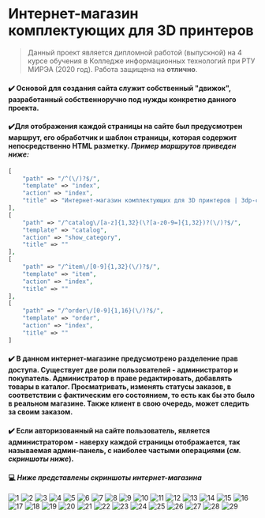 # Интернет-магазин комплектующих для 3D принтеров

> Данный проект является дипломной работой (выпускной) на 4 курсе обучения в 	Колледже информационных технологий при РТУ МИРЭА (2020 год).
> Работа защищена на **отлично**.

#### ✔️ Основой для создания сайта служит собственный "движок", разработанный собственноручно под нужды конкретно данного проекта.

#### ✔️Для отображения каждой страницы на сайте был предусмотрен маршрут, его обработчик и шаблон страницы, которая содержит непосредственно HTML разметку. *Пример маршрутов приведен ниже:*
```php
[
    "path" => "/^(\/)?$/",
    "template" => "index",
    "action" => "index",
    "title" => "Интернет-магазин комплектующих для 3D принтеров | 3dp-comp.ru"
],
[
    "path" => "/^catalog\/[a-z]{1,32}(\?[a-z0-9=]{1,32})?(\/)?$/",
    "template" => "catalog",
    "action" => "show_category",
    "title" => ""
],
[
    "path" => "/^item\/[0-9]{1,32}(\/)?$/",
    "template" => "item",
    "action" => "index",
    "title" => ""
],
[
    "path" => "/^order\/[0-9]{1,16}(\/)?$/",
    "template" => "order",
    "action" => "index",
    "title" => ""
]
```

#### ✔️ В данном интернет-магазине предусмотрено разделение прав доступа. Существует две роли пользователей - администратор и покупатель. Администратор в праве редактировать, добавлять товары в каталог. Просматривать, изменять статусы заказов, в соответствии с фактическим его состоянием, то есть как бы это было в реальном магазине. Также клиент в свою очередь, может следить за своим заказом.
#### ✔️ Если авторизованный на сайте пользователь, является администратором - наверху каждой страницы отображается, так называемая админ-панель, с наиболее частыми операциями (*см. скриншоты ниже*).

#### 💻 *Ниже представлены скриншоты интернет-магазина*

![1](https://user-images.githubusercontent.com/47686912/205401108-3eda5123-68fa-4309-ac8d-7a185e59cd00.jpg)
![2](https://user-images.githubusercontent.com/47686912/205401110-70737a3c-9823-4382-bc02-e04b9513fe41.jpg)
![3](https://user-images.githubusercontent.com/47686912/205401114-40f216e4-feed-4240-a5bd-5e7e894ce729.jpg)
![4](https://user-images.githubusercontent.com/47686912/205401116-ef732a85-9c5e-4c13-8f52-ecd68c2bf981.jpg)
![5](https://user-images.githubusercontent.com/47686912/205401117-84cc418e-0907-4719-9935-198d8bf73bd2.jpg)
![6](https://user-images.githubusercontent.com/47686912/205401118-24312119-bef5-4874-a84d-dd01dd055c34.jpg)
![7](https://user-images.githubusercontent.com/47686912/205401119-acc5f1fe-8805-48cc-b93c-f386fe3c9b75.jpg)
![8](https://user-images.githubusercontent.com/47686912/205401122-109c1d76-4e54-4b3b-9cfb-e1f6265a5263.jpg)
![9](https://user-images.githubusercontent.com/47686912/205401123-9a248e6c-c85a-4820-adc5-ebe54419114b.jpg)
![10](https://user-images.githubusercontent.com/47686912/205401125-68f33c94-876a-4618-86d8-100ab8849e7e.jpg)
![11](https://user-images.githubusercontent.com/47686912/205401126-cfaad2db-16b9-4f26-b177-27f3f109f009.jpg)
![12](https://user-images.githubusercontent.com/47686912/205401060-261e3af1-88ba-48ec-a7f4-6a0a94042da5.jpg)
![13](https://user-images.githubusercontent.com/47686912/205401062-38f5d1f1-f9e9-40b8-9e97-f4d9367fbfc4.jpg)
![14](https://user-images.githubusercontent.com/47686912/205401063-fbcb12d2-4ad9-427f-8638-484f37160a22.jpg)
![15](https://user-images.githubusercontent.com/47686912/205401066-ba73c664-781b-470f-97d6-a71c853f8313.jpg)
![16](https://user-images.githubusercontent.com/47686912/205401068-8a5112fc-65f8-4620-8463-7dbd349458e1.jpg)
![17](https://user-images.githubusercontent.com/47686912/205401070-6c3971f7-abf8-470d-9f87-cf60137c97a7.jpg)
![18](https://user-images.githubusercontent.com/47686912/205401072-bed1afed-541a-49c6-b46f-974151ee7b60.jpg)
![19](https://user-images.githubusercontent.com/47686912/205401073-2824d99e-7eac-4a37-bfe8-ffaa417498bf.jpg)
![20](https://user-images.githubusercontent.com/47686912/205401075-fecbd7a8-c8c2-4afd-8913-ec8672fc81a1.jpg)
![21](https://user-images.githubusercontent.com/47686912/205401082-ba6db836-c212-4dbf-801e-d15186082a15.jpg)
![22](https://user-images.githubusercontent.com/47686912/205401085-9e2b5f06-6d12-46d1-b739-4e04eccc2430.jpg)
![23](https://user-images.githubusercontent.com/47686912/205401089-3034423d-4a72-461a-a3d4-8b6b9e06e8af.jpg)
![24](https://user-images.githubusercontent.com/47686912/205401092-077b61cc-f750-4e45-9944-5db717c1d215.jpg)
![25](https://user-images.githubusercontent.com/47686912/205401094-cffbaa92-1fb1-4fc1-b061-21cd0d55a03f.jpg)
![26](https://user-images.githubusercontent.com/47686912/205401096-a8667e98-f7c8-4465-95ac-0789689d9f1b.jpg)
![27](https://user-images.githubusercontent.com/47686912/205401097-ffdc2e2a-9f57-448a-93f5-044a897cad75.jpg)
![28](https://user-images.githubusercontent.com/47686912/205401100-aa1fa85a-05bc-4808-8cf2-37eb2be9e075.jpg)
![29](https://user-images.githubusercontent.com/47686912/205401101-ac603a6f-2447-4ccb-9c2a-871091ab4748.jpg)
